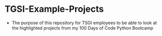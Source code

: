 # TGSI-Example-Projects
- The purpose of this repository for TSGI employees to be able to look at the highlighted projects from my 100 Days of Code Python Bootcamp
